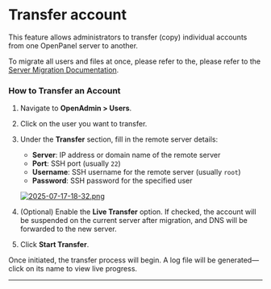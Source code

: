 # Transfer account

This feature allows administrators to transfer (copy) individual accounts from one OpenPanel server to another.

To migrate all users and files at once, please refer to the, please refer to the [Server Migration Documentation](/docs/articles/transfers/migrate-openadmin-to-new-server/).

### How to Transfer an Account

1. Navigate to **OpenAdmin > Users**.
2. Click on the user you want to transfer.
3. Under the **Transfer** section, fill in the remote server details:
   
   * **Server**: IP address or domain name of the remote server
   * **Port**: SSH port (usually `22`)
   * **Username**: SSH username for the remote server (usually `root`)
   * **Password**: SSH password for the specified user

   [![2025-07-17-18-32.png](https://i.postimg.cc/BvbcRp2k/2025-07-17-18-32.png)](https://postimg.cc/Y4cWW1nz)

5. (Optional) Enable the **Live Transfer** option.
   If checked, the account will be suspended on the current server after migration, and DNS will be forwarded to the new server.

6. Click **Start Transfer**.

Once initiated, the transfer process will begin. A log file will be generated—click on its name to view live progress.

---

